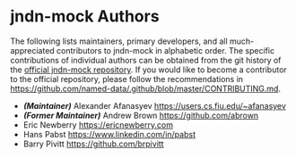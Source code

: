 # jndn-mock Authors

The following lists maintainers, primary developers, and all much-appreciated contributors to jndn-mock in alphabetic order.
The specific contributions of individual authors can be obtained from the git history of the [official jndn-mock repository](https://github.com/named-data/jndn-mock).
If you would like to become a contributor to the official repository, please follow the recommendations in https://github.com/named-data/.github/blob/master/CONTRIBUTING.md.

* ***(Maintainer)*** Alexander Afanasyev <https://users.cs.fiu.edu/~afanasyev>
* ***(Former Maintainer)*** Andrew Brown <https://github.com/abrown>
* Eric Newberry <https://ericnewberry.com>
* Hans Pabst <https://www.linkedin.com/in/pabst>
* Barry Pivitt <https://github.com/brpivitt>
